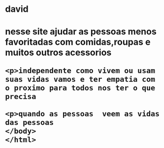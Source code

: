 # david
<!DOCTYPE html>
<html  lang="pt-br">
<head>
<meta cherset="UFT-8">
<style>
body 

h1 {
  margin-top: 20px;
  }

  </style>
  </hear>
  <body>
    <h1>nesse site ajudar as pessoas menos favoritadas com comidas,roupas e muitos outros acessorios

    <p>independente como vivem ou usam suas vidas vamos e ter empatia com o proximo para todos nos ter o que precisa 

    <p>quando as pessoas  veem as vidas das pessoas 
    </body>
    </html>
